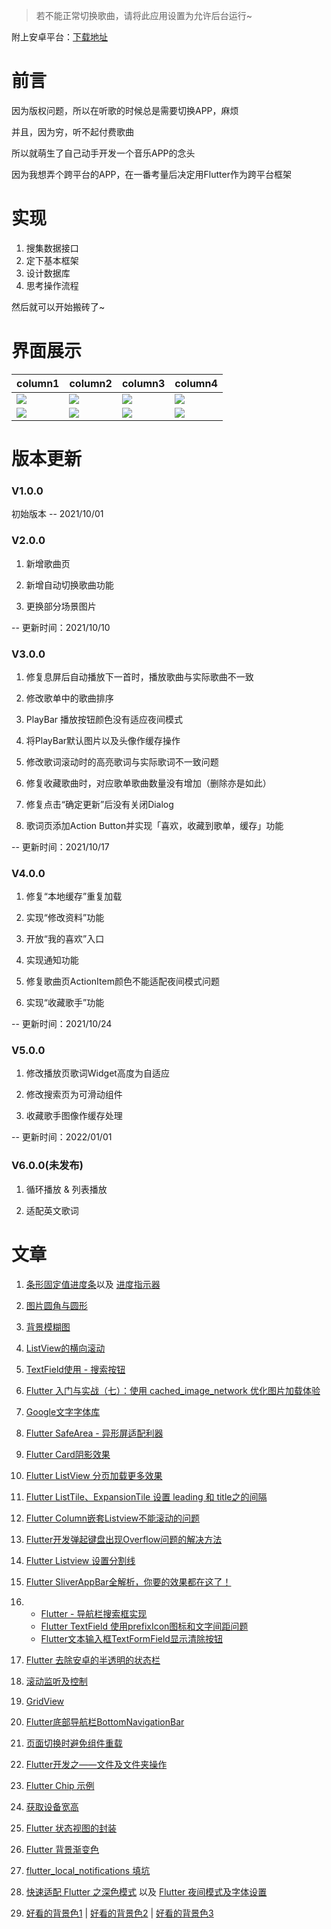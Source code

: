 > 若不能正常切换歌曲，请将此应用设置为允许后台运行~

附上安卓平台：[下载地址](https://jqwong.cn/file/app-music-release5.apk)

# 前言

因为版权问题，所以在听歌的时候总是需要切换APP，麻烦

并且，因为穷，听不起付费歌曲

所以就萌生了自己动手开发一个音乐APP的念头

因为我想弄个跨平台的APP，在一番考量后决定用Flutter作为跨平台框架


# 实现

1. 搜集数据接口
2. 定下基本框架
3. 设计数据库
4. 思考操作流程

然后就可以开始搬砖了~

# 界面展示

| column1 | column2 |column3|column4|
| ----------- | ----------- |----------- |----------- |
| ![](https://static.jqwong.cn/202110231959184.jpg)| ![](https://static.jqwong.cn/202110231959214.jpg)|![](https://static.jqwong.cn/202110231959213.jpg)|![](https://static.jqwong.cn/202110231959210.jpg)|
|![](https://static.jqwong.cn/202110231959212.jpg)|![](https://static.jqwong.cn/202110231959182.jpg)|![](https://static.jqwong.cn/202110231959183.jpg)|![](https://static.jqwong.cn/202110231959209.jpg)|

# 版本更新

### V1.0.0

初始版本 -- 2021/10/01

### V2.0.0

1. 新增歌曲页

2. 新增自动切换歌曲功能

3. 更换部分场景图片

-- 更新时间：2021/10/10

### V3.0.0

1. 修复息屏后自动播放下一首时，播放歌曲与实际歌曲不一致

2. 修改歌单中的歌曲排序

3. PlayBar 播放按钮颜色没有适应夜间模式

4. 将PlayBar默认图片以及头像作缓存操作

5. 修改歌词滚动时的高亮歌词与实际歌词不一致问题

6. 修复收藏歌曲时，对应歌单歌曲数量没有增加（删除亦是如此）

7. 修复点击“确定更新”后没有关闭Dialog

8. 歌词页添加Action Button并实现「喜欢，收藏到歌单，缓存」功能

-- 更新时间：2021/10/17

### V4.0.0

1. 修复“本地缓存”重复加载

2. 实现“修改资料”功能

3. 开放“我的喜欢”入口

4. 实现通知功能

5. 修复歌曲页ActionItem颜色不能适配夜间模式问题

6. 实现“收藏歌手”功能

-- 更新时间：2021/10/24


### V5.0.0

1. 修改播放页歌词Widget高度为自适应

2. 修改搜索页为可滑动组件

3. 收藏歌手图像作缓存处理

-- 更新时间：2022/01/01

### V6.0.0(未发布)

1. 循环播放 & 列表播放

2. 适配英文歌词




# 文章

1. [条形固定值进度条](https://blog.csdn.net/zl18603543572/article/details/94581899)以及 [进度指示器](https://book.flutterchina.club/chapter3/progress.html)

2. [图片圆角与圆形](https://www.jianshu.com/p/33a72d85df71)

3. [背景模糊图](http://findsrc.com/flutter/detail/8805)

4. [ListView的横向滚动](https://blog.csdn.net/beyondforme/article/details/104318502)

5. [TextField使用 - 搜索按钮](https://blog.csdn.net/yuzhiqiang_1993/article/details/88204031)

6. [Flutter 入门与实战（七）：使用 cached_image_network 优化图片加载体验](https://juejin.cn/post/6966962044432023566)

7. [Google文字字体库](https://pub.flutter-io.cn/packages/google_fonts)

8. [Flutter SafeArea - 异形屏适配利器](https://cloud.tencent.com/developer/article/1472092)

9. [Flutter Card阴影效果](https://cloud.tencent.com/developer/article/1723858)

10. [Flutter ListView 分页加载更多效果](https://www.awaimai.com/2758.html)

11. [Flutter ListTile、ExpansionTile 设置 leading 和 title之的间隔](https://blog.csdn.net/m0_37973043/article/details/108519087)

12. [Flutter Column嵌套Listview不能滚动的问题](https://www.jianshu.com/p/a5d6e203d292)

13. [Flutter开发弹起键盘出现Overflow问题的解决方法](https://www.cnblogs.com/yongfengnice/p/13927197.html)

14. [Flutter Listview 设置分割线](https://www.jianshu.com/p/26077de545d8)

15. [Flutter SliverAppBar全解析，你要的效果都在这了！](https://blog.csdn.net/yechaoa/article/details/90701321)

16.
     - [Flutter - 导航栏搜索框实现](https://blog.csdn.net/iotjin/article/details/105977742)
     - [Flutter TextField 使用prefixIcon图标和文字间距问题](https://www.cnblogs.com/zhouyong0330/p/14317622.html)
     - [Flutter文本输入框TextFormField显示清除按钮](http://findsrc.com/article/flutter_textformfield_clear_text)

17. [Flutter 去除安卓的半透明的状态栏](https://www.cnblogs.com/lude1994/p/14319005.html)

18. [滚动监听及控制](https://book.flutterchina.club/chapter6/scroll_controller.html)

19. [GridView](https://book.flutterchina.club/chapter6/gridview.html)

20. [Flutter底部导航栏BottomNavigationBar](https://blog.csdn.net/yuzhiqiang_1993/article/details/88118902)

21. [页面切换时避免组件重载](https://www.jianshu.com/p/52bacff37d78)

22. [Flutter开发之——文件及文件夹操作](https://blog.csdn.net/Calvin_zhou/article/details/117323711)

23. [Flutter Chip 示例](https://www.pianshen.com/article/2850420186/)

24. [获取设备宽高](https://www.jianshu.com/p/7914727000a5)

25. [Flutter 状态视图的封装](https://blog.csdn.net/daividtu/article/details/107084796)

26. [Flutter 背景渐变色](https://www.webascii.cn/article/5ef2cb74071be112473165e4)

27. [flutter_local_notifications 填坑](https://blog.csdn.net/Katie_fly/article/details/109694116)

28. [快速适配 Flutter 之深色模式](https://zhuanlan.zhihu.com/p/138530205) 以及 [Flutter 夜间模式及字体设置](https://blog.csdn.net/weixin_44819566/article/details/109627337)

29. [好看的背景色1](https://webkul.github.io/coolhue/) | [好看的背景色2](https://webgradients.com/) | [好看的背景色3](https://uigradients.com/#Orca)
